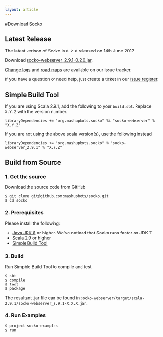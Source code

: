```yaml
---
layout: article
---
```

#Download Socko

## Latest Release

The latest verison of Socko is **`0.2.0`** released on 14th June 2012.

Download [socko-webserver_2.9.1-0.2.0.jar](https://oss.sonatype.org/content/groups/public/org/mashupbots/socko/socko-webserver_2.9.1/0.2.0/socko-webserver_2.9.1-0.2.0.jar).

[Change logs](https://github.com/mashupbots/socko/issues/milestones?state=closed) and 
[road maps](https://github.com/mashupbots/socko/issues/milestones?state=open) are available on our issue tracker.

If you have a question or need help, just create a ticket in our [issue register](https://github.com/mashupbots/socko/issues).

## Simple Build Tool 

If you are using Scala 2.9.1, add the following to your `build.sbt`.  Replace `X.Y.Z` with the
version number.

    libraryDependencies += "org.mashupbots.socko" %% "socko-webserver" % "X.Y.Z"

If you are not using the above scala version(s), use the following instead
   
    libraryDependencies += "org.mashupbots.socko" % "socko-webserver_2.9.1" % "X.Y.Z"


## Build from Source

### 1. Get the source

Download the source code from GitHub

    $ git clone git@github.com:mashupbots/socko.git
    $ cd socko

### 2. Prerequisites

Please install the following:
 - [Java JDK 6](http://www.oracle.com/technetwork/java/javase/downloads/index.html) or higher. 
   We've noticed that Socko runs faster on JDK 7
 - [Scala 2.9](http://www.scala-lang.org/) or higher
 - [Simple Build Tool](https://github.com/harrah/xsbt/wiki/Getting-Started-Setup)


### 3. Build

Run Simpble Build Tool to compile and test

    $ sbt
    $ compile
    $ test
    $ package

The resultant .jar file can be found in `socko-webserver/target/scala-2.9.1/socko-webserver_2.9.1-X.X.X.jar`.

### 4. Run Examples

    $ project socko-examples
    $ run

